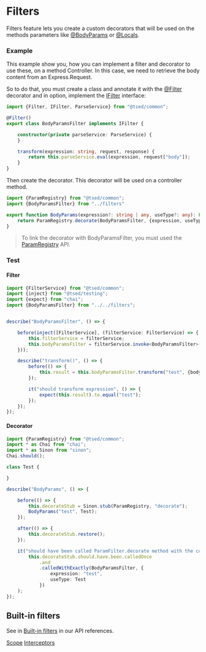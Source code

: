 # Filters

Filters feature lets you create a custom decorators that will be 
used on the methods parameters like [@BodyParams](api/common/mvc/bodyparams.md) 
or [@Locals](api/common/mvc/locals.md).

### Example

This example show you, how you can implement a filter and decorator to use these, on a method Controller.
In this case, we need to retrieve the body content from an Express.Request.

So to do that, you must create a class and annotate it with the [@Filter](api/common/filters/filter.md) 
decorator and in option, implement the [IFilter](api/common/filters/ifilter.md) interface:

```typescript
import {Filter, IFilter, ParseService} from "@tsed/common";

@Filter()
export class BodyParamsFilter implements IFilter {

    constructor(private parseService: ParseService) {
    }

    transform(expression: string, request, response) {
        return this.parseService.eval(expression, request["body"]);
    }
}
```

Then create the decorator. This decorator will be used on a controller method.

```typescript
import {ParamRegistry} from "@tsed/common";
import {BodyParamsFilter} from "../filters"

export function BodyParams(expression?: string | any, useType?: any): Function {
    return ParamRegistry.decorate(BodyParamsFilter, {expression, useType});
}
```

> To link the decorator with BodyParamsFilter, you must used the [ParamRegistry](api/common/mvc/paramregistry.md) API.

### Test

#### Filter

```typescript
import {FilterService} from "@tsed/common";
import {inject} from "@tsed/testing";
import {expect} from "chai";
import {BodyParamsFilter} from "../../filters";


describe("BodyParamsFilter", () => {

    before(inject([FilterService], (filterService: FilterService) => {
        this.filterService = filterService;
        this.bodyParamsFilter = filterService.invoke<BodyParamsFilter>(BodyParamsFilter);
    }));

    describe("transform()", () => {
        before(() => {
            this.result = this.bodyParamsFilter.transform("test", {body: {test: "test"}});
        });

        it("should transform expression", () => {
            expect(this.result).to.equal("test");
        });
    });
});
```

#### Decorator

```typescript
import {ParamRegistry} from "@tsed/common";
import * as Chai from "chai";
import * as Sinon from "sinon";
Chai.should();

class Test {

}

describe("BodyParams", () => {

    before(() => {
        this.decorateStub = Sinon.stub(ParamRegistry, "decorate");
        BodyParams("test", Test);
    });

    after(() => {
        this.decorateStub.restore();
    });

    it("should have been called ParamFilter.decorate method with the correct parameters", () =>
        this.decorateStub.should.have.been.calledOnce
            .and
            .calledWithExactly(BodyParamsFilter, {
                expression: "test",
                useType: Test
            })
    );
});
```

## Built-in filters

See in [Built-in filters](api/index.md?query=keywords_Filter|type_class) in our API references.

<div class="guide-links">
<a href="#/docs/scope">Scope</a>
<a href="#/docs/interceptors">Interceptors</a>
</div>